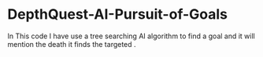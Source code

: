 # DepthQuest-AI-Pursuit-of-Goals
In This code I have use a tree searching AI algorithm to find a goal and it will mention the death it finds the targeted .

